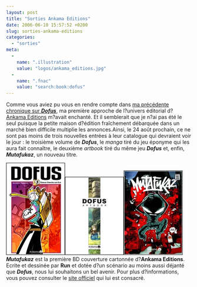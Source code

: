 ```yaml
---
layout: post
title: "Sorties Ankama Editions"
date: 2006-06-10 15:57:52 +0200
slug: sorties-ankama-editions
categories:
  - "sorties"
meta:
  -
    name: ".illustration"
    value: "logos/ankama_editions.jpg"
  -
    name: ".fnac"
    value: "search:book:dofus"
---
```


Comme vous aviez pu vous en rendre compte dans [ma précédente chronique sur _**Dofus**_](dofus-?-vol-1), ma première approche de l?univers éditorial d?[Ankama Editions](http://www.ankama-editions.com) m?avait enchanté. Et il semblerait que je n?ai pas été le seul puisque la petite maison d?édition fraîchement débarquée dans un marché bien difficile multiplie les annonces.Ainsi, le 24 août prochain, ce ne sont pas moins de trois nouvelles entrées à leur catalogue qui devraient voir le jour : le troisième volume de **_Dofus_**, le _manga_ tiré du jeu éponyme qui les aura fait connaître, le deuxième _artbook_ tiré du même jeu **_Dofus_** et, enfin, **_Mutafukaz_**, un nouveau titre.

![Dofus - Vol. 3](/database/manga/ankama/dofus/couv_003.jpg)![Artbook Dofus - Session 2](/database/artbooks/dofus/couv_002.jpg)![Mutafukaz - Vol. 1](/database/bd/ankama/mutafukaz/couv_001.jpg)**_Mutafukaz_** est la première BD couverture cartonnée d?**Ankama Editions**. Ecrite et dessinée par **Run** et dotée d?un scénario au moins aussi déjanté que **_Dofus_**, nous lui souhaitons un bel avenir. Pour plus d?informations, vous pouvez consulter le [site officiel](http://www.mutafukaz.com) qui lui est consacré.